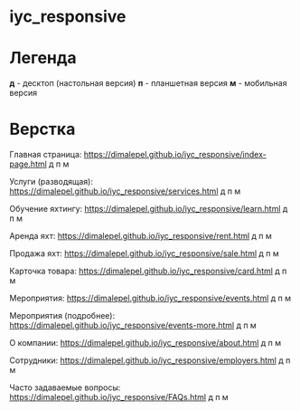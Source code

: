 # iyc_responsive

# Легенда

<b>д</b> - десктоп (настольная версия)
<b>п</b> - планшетная версия 
<b>м</b> - мобильная версия

# Верстка

Главная страница: https://dimalepel.github.io/iyc_responsive/index-page.html д п м

Услуги (разводящая): https://dimalepel.github.io/iyc_responsive/services.html д п м

Обучение яхтингу: https://dimalepel.github.io/iyc_responsive/learn.html д п м

Аренда яхт: https://dimalepel.github.io/iyc_responsive/rent.html д п м

Продажа яхт: https://dimalepel.github.io/iyc_responsive/sale.html д п м

Карточка товара: https://dimalepel.github.io/iyc_responsive/card.html д п м

Мероприятия: https://dimalepel.github.io/iyc_responsive/events.html д п м

Мероприятия (подробнее): https://dimalepel.github.io/iyc_responsive/events-more.html д п м

О компании: https://dimalepel.github.io/iyc_responsive/about.html д п м

Сотрудники: https://dimalepel.github.io/iyc_responsive/employers.html д п м

Часто задаваемые вопросы: https://dimalepel.github.io/iyc_responsive/FAQs.html д п м